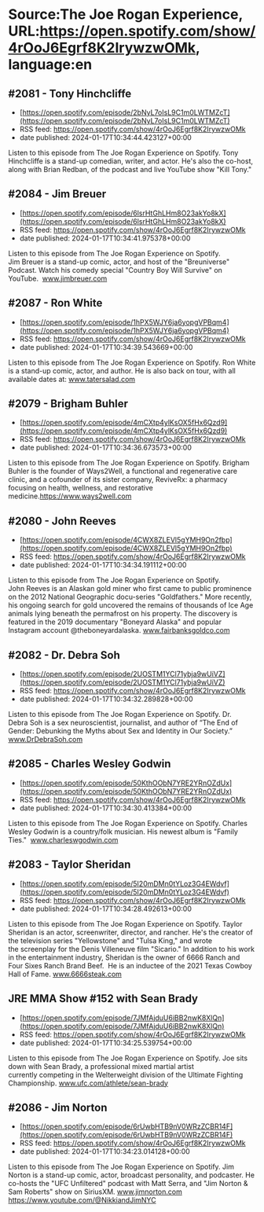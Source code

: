 # Source:The Joe Rogan Experience, URL:https://open.spotify.com/show/4rOoJ6Egrf8K2IrywzwOMk, language:en

## #2081 - Tony Hinchcliffe
 - [https://open.spotify.com/episode/2bNyL7oIsL9C1m0LWTMZcT](https://open.spotify.com/episode/2bNyL7oIsL9C1m0LWTMZcT)
 - RSS feed: https://open.spotify.com/show/4rOoJ6Egrf8K2IrywzwOMk
 - date published: 2024-01-17T10:34:44.423127+00:00

Listen to this episode from The Joe Rogan Experience on Spotify. Tony Hinchcliffe is a stand-up comedian, writer, and actor. He's also the co-host, along with Brian Redban, of the podcast and live YouTube show "Kill Tony."

## #2084 - Jim Breuer
 - [https://open.spotify.com/episode/6lsrHtGhLHm8O23akYo8kX](https://open.spotify.com/episode/6lsrHtGhLHm8O23akYo8kX)
 - RSS feed: https://open.spotify.com/show/4rOoJ6Egrf8K2IrywzwOMk
 - date published: 2024-01-17T10:34:41.975378+00:00

Listen to this episode from The Joe Rogan Experience on Spotify. Jim Breuer is a stand-up comic, actor, and host of the "Breuniverse" Podcast. Watch his comedy special "Country Boy Will Survive" on YouTube.  www.jimbreuer.com

## #2087 - Ron White
 - [https://open.spotify.com/episode/1hPX5WJY6ja6yopgVPBqm4](https://open.spotify.com/episode/1hPX5WJY6ja6yopgVPBqm4)
 - RSS feed: https://open.spotify.com/show/4rOoJ6Egrf8K2IrywzwOMk
 - date published: 2024-01-17T10:34:39.543669+00:00

Listen to this episode from The Joe Rogan Experience on Spotify. Ron White is a stand-up comic, actor, and author. He is also back on tour, with all available dates at: www.tatersalad.com

## #2079 - Brigham Buhler
 - [https://open.spotify.com/episode/4mCXtp4ylKsOX5fHx6Qzd9](https://open.spotify.com/episode/4mCXtp4ylKsOX5fHx6Qzd9)
 - RSS feed: https://open.spotify.com/show/4rOoJ6Egrf8K2IrywzwOMk
 - date published: 2024-01-17T10:34:36.673573+00:00

Listen to this episode from The Joe Rogan Experience on Spotify. Brigham Buhler is the founder of Ways2Well, a functional and regenerative care clinic, and a cofounder of its sister company, ReviveRx: a pharmacy focusing on health, wellness, and restorative medicine.https://www.ways2well.com

## #2080 - John Reeves
 - [https://open.spotify.com/episode/4CWX8ZLEVl5gYMH9On2fbp](https://open.spotify.com/episode/4CWX8ZLEVl5gYMH9On2fbp)
 - RSS feed: https://open.spotify.com/show/4rOoJ6Egrf8K2IrywzwOMk
 - date published: 2024-01-17T10:34:34.191112+00:00

Listen to this episode from The Joe Rogan Experience on Spotify. John Reeves is an Alaskan gold miner who first came to public prominence on the 2012 National Geographic docu-series "Goldfathers." More recently, his ongoing search for gold uncovered the remains of thousands of Ice Age animals lying beneath the permafrost on his property. The discovery is featured in the 2019 documentary "Boneyard Alaska" and popular Instagram account @theboneyardalaska. www.fairbanksgoldco.com

## #2082 - Dr. Debra Soh
 - [https://open.spotify.com/episode/2UOSTM1YCl71ybja9wUiVZ](https://open.spotify.com/episode/2UOSTM1YCl71ybja9wUiVZ)
 - RSS feed: https://open.spotify.com/show/4rOoJ6Egrf8K2IrywzwOMk
 - date published: 2024-01-17T10:34:32.289828+00:00

Listen to this episode from The Joe Rogan Experience on Spotify. Dr. Debra Soh is a sex neuroscientist, journalist, and author of “The End of Gender: Debunking the Myths about Sex and Identity in Our Society.” www.DrDebraSoh.com

## #2085 - Charles Wesley Godwin
 - [https://open.spotify.com/episode/50KthOObN7YRE2YRnOZdUx](https://open.spotify.com/episode/50KthOObN7YRE2YRnOZdUx)
 - RSS feed: https://open.spotify.com/show/4rOoJ6Egrf8K2IrywzwOMk
 - date published: 2024-01-17T10:34:30.413384+00:00

Listen to this episode from The Joe Rogan Experience on Spotify. Charles Wesley Godwin is a country/folk musician. His newest album is "Family Ties."  www.charleswgodwin.com

## #2083 - Taylor Sheridan
 - [https://open.spotify.com/episode/5I20mDMn0tYLoz3G4EWdvf](https://open.spotify.com/episode/5I20mDMn0tYLoz3G4EWdvf)
 - RSS feed: https://open.spotify.com/show/4rOoJ6Egrf8K2IrywzwOMk
 - date published: 2024-01-17T10:34:28.492613+00:00

Listen to this episode from The Joe Rogan Experience on Spotify. Taylor Sheridan is an actor, screenwriter, director, and rancher. He's the creator of the television series "Yellowstone" and "Tulsa King," and wrote the screenplay for the Denis Villeneuve film "Sicario." In addition to his work in the entertainment industry, Sheridan is the owner of 6666 Ranch and Four Sixes Ranch Brand Beef.  He is an inductee of the 2021 Texas Cowboy Hall of Fame. www.6666steak.com

## JRE MMA Show #152 with Sean Brady
 - [https://open.spotify.com/episode/7JMfAjduU6iBB2nwK8XlQn](https://open.spotify.com/episode/7JMfAjduU6iBB2nwK8XlQn)
 - RSS feed: https://open.spotify.com/show/4rOoJ6Egrf8K2IrywzwOMk
 - date published: 2024-01-17T10:34:25.539754+00:00

Listen to this episode from The Joe Rogan Experience on Spotify. Joe sits down with Sean Brady, a professional mixed martial artist currently competing in the Welterweight division of the Ultimate Fighting Championship. www.ufc.com/athlete/sean-brady

## #2086 - Jim Norton
 - [https://open.spotify.com/episode/6rUwbHTB9nV0WRzZCBR14F](https://open.spotify.com/episode/6rUwbHTB9nV0WRzZCBR14F)
 - RSS feed: https://open.spotify.com/show/4rOoJ6Egrf8K2IrywzwOMk
 - date published: 2024-01-17T10:34:23.014128+00:00

Listen to this episode from The Joe Rogan Experience on Spotify. Jim Norton is a stand-up comic, actor, broadcast personality, and podcaster. He co-hosts the "UFC Unfiltered" podcast with Matt Serra, and "Jim Norton & Sam Roberts" show on SiriusXM. www.jimnorton.com https://www.youtube.com/@NikkiandJimNYC

